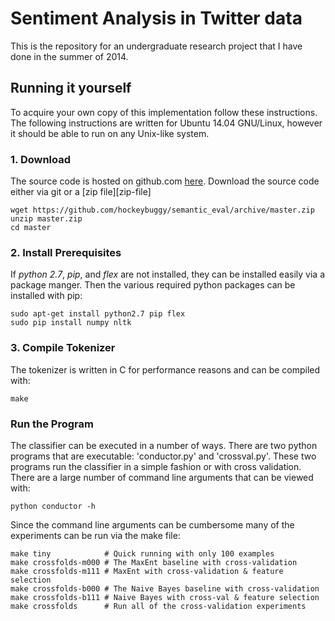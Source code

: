 
# Sentiment Analysis in Twitter data

This is the repository for an undergraduate research project that I have done
in the summer of 2014.

## Running it yourself

To acquire your own copy of this implementation follow these instructions. The
following instructions are written for Ubuntu 14.04 GNU/Linux, however it
should be able to run on any Unix-like system.


### 1. Download

The source code is hosted on github.com [here][github-repo]. Download the
source code either via git or a [zip file][zip-file]

    wget https://github.com/hockeybuggy/semantic_eval/archive/master.zip
    unzip master.zip
    cd master

### 2. Install Prerequisites

 If *python 2.7*, *pip*, and *flex* are not installed, they can be installed
easily via a package manger. Then the various required python packages can be
installed with pip:

    sudo apt-get install python2.7 pip flex
    sudo pip install numpy nltk

### 3. Compile Tokenizer

 The tokenizer is written in C for performance reasons and can be compiled with:

    make

### Run the Program

 The classifier can be executed in a number of ways.  There are two python
programs that are executable: 'conductor.py' and 'crossval.py'. These two
programs run the classifier in a simple fashion or with cross validation. There
are a large number of command line arguments that can be viewed with:

    python conductor -h

Since the command line arguments can be cumbersome many of the experiments can
be run via the make file:

    make tiny            # Quick running with only 100 examples
    make crossfolds-m000 # The MaxEnt baseline with cross-validation
    make crossfolds-m111 # MaxEnt with cross-validation & feature selection
    make crossfolds-b000 # The Naive Bayes baseline with cross-validation
    make crossfolds-b111 # Naive Bayes with cross-val & feature selection
    make crossfolds      # Run all of the cross-validation experiments

[github-repo]: https://github.com/hockeybuggy/semantic_evalhere.
[zipfile]: https://github.com/hockeybuggy/semantic_eval/archive/master.zip

